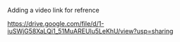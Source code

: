 Adding a video link for refrence

https://drive.google.com/file/d/1-iuSWjG58XaLQi1_51MuAREUlu5LeKhU/view?usp=sharing
